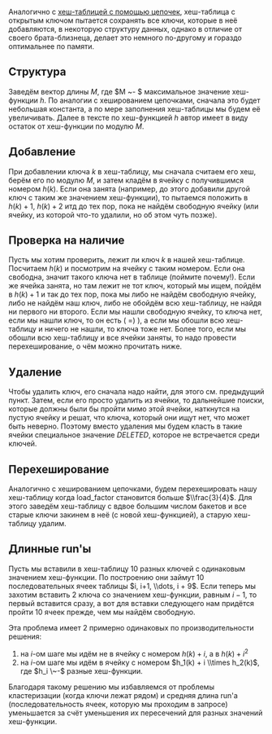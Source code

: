 Аналогично с [хеш-таблицей с помощью
цепочек](Хеш-таблицы_\(цепочки\) "wikilink"),
хеш-таблица с открытым ключом пытается сохранять все ключи, которые в
неё добавляются, в некоторую структуру данных, однако в отличие от
своего брата-близнеца, делает это немного по-другому и гораздо
оптимальнее по памяти.

## Структура

Заведём вектор длины $M$, где $M \~- $ максимальное значение хеш-функции
$h$. По аналогии с хешированием цепочками, сначала это будет небольшая
константа, а по мере заполнения хеш-таблицы мы будем её увеличивать.
Далее в тексте по хеш-функцией $h$ автор имеет в виду остаток от
хеш-функции по модулю $M$.

## Добавление

При добавлении ключа $k$ в хеш-таблицу, мы сначала считаем его хеш,
берём его по модулю $M$, и затем кладём в ячейку с получившимся
номером $h(k)$. Если она занята (например, до этого добавили другой
ключ с таким же значением хеш-функции), то пытаемся положить в
$h(k)+1$, $h(k)+2$ итд до тех пор, пока не найдём свободную ячейку (или
ячейку, из которой что-то удалили, но об этом чуть позже).

## Проверка на наличие

Пусть мы хотим проверить, лежит ли ключ $k$ в нашей хеш-таблице.
Посчитаем $h(k)$ и посмотрим на ячейку с таким номером. Если она
свободна, значит такого ключа нет в таблице (поймите почему\!). Если же
ячейка занята, но там лежит не тот ключ, который мы ищем, пойдём в
$h(k) + 1$ и так до тех пор, пока мы либо не найдём свободную ячейку,
либо не найдём наш ключ, либо не обойдём всю хеш-таблицу, не найдя ни
первого ни второго. Если мы нашли свободную ячейку, то ключа нет, если
мы нашли ключ, то он есть ( =) ), а если мы обошли всю хеш-таблицу и
ничего не нашли, то ключа тоже нет. Более того, если мы обошли всю
хеш-таблицу и все ячейки заняты, то надо провести перехеширование, о
чём можно прочитать ниже.

## Удаление

Чтобы удалить ключ, его сначала надо найти, для этого см. предыдущий
пункт. Затем, если его просто удалить из ячейки, то дальнейшие
поиски, которые должны были бы пройти мимо этой ячейки, наткнутся
на пустую ячейку и решат, что ключа, который они ищут нет, что может
быть неверно. Поэтому вместо удаления мы будем класть в такие ячейки
специальное значение *DELETED*, которое не встречается среди ключей.

## Перехеширование

Аналогично с хешированием цепочками, будем перехешировать нашу
хеш-таблицу когда load_factor становится больше
$\\frac{3}{4}$. Для этого заведём хеш-таблицу с вдвое большим числом
бакетов и все старые ключи закинем в неё (с новой хеш-функцией), а
старую хеш-таблицу удалим.

## Длинные run'ы

Пусть мы вставили в хеш-таблицу 10 разных ключей с одинаковым значением
хеш-функции. По построению они займут 10 последовательных ячеек таблицы
$i, i+1, \\dots, i + 9$. Если теперь мы захотим вставить 2 ключа со
значением хеш-функции, равным $i - 1$, то первый вставится сразу, а
вот для вставки следующего нам придётся пройти 10 ячеек прежде, чем мы
найдём свободную.

Эта проблема имеет 2 примерно одинаковых по производительности решения:

1.  на $i$-ом шаге мы идём не в ячейку с номером $h(k) + i$, а в $h(k) +
    i^2$
2.  на $i$-ом шаге мы идём в ячейку с номером $h_1(k) + i \\times
    h_2(k)$, где $h_i \~-$ разные хеш-функции.

Благодаря такому решению мы избавляемся от проблемы кластеризации (когда
ключи лежат рядом) и средняя длина run'а (последовательность ячеек,
которую мы проходим в запросе) уменьшается за счёт уменьшения их
пересечений для разных значений хеш-функции.